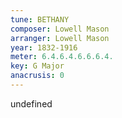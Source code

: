 ```yaml
---
tune: BETHANY
composer: Lowell Mason
arranger: Lowell Mason
year: 1832-1916
meter: 6.4.6.4.6.6.6.4.
key: G Major
anacrusis: 0
---
```

undefined